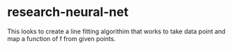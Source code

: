 # research-neural-net

This looks to create a line fitting algorithim that works to take data point and map a function of f from given points.

